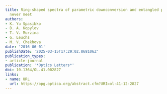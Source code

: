 ```yaml
---
title: Ring-shaped spectra of parametric downconversion and entangled photons that
  never meet
authors:
- K. Yu Spasibko
- D. A. Kopylov
- T. V. Murzina
- G. Leuchs
- M. V. Chekhova
date: '2016-06-01'
publishDate: '2025-03-15T17:29:02.868106Z'
publication_types:
- article-journal
publication: '*Optics Letters*'
doi: 10.1364/OL.41.002827
links:
- name: URL
  url: https://opg.optica.org/abstract.cfm?URI=ol-41-12-2827
---
```

